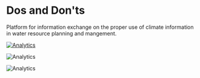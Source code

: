# Dos and Don'ts 
Platform for information exchange on the proper use of climate information in water resource planning and mangement.

[![Analytics](https://ga-beacon.appspot.com/UA-110073441-2/dos_and_donts/readme1)](https://github.com/igrigorik/ga-beacon)

![Analytics](https://ga-beacon.appspot.com/UA-110073441-2/dos_and_donts/readme2)

![Analytics](https://ga-beacon.appspot.com/UA-110073441-2/dos_and_donts/justapixel?pixel)
